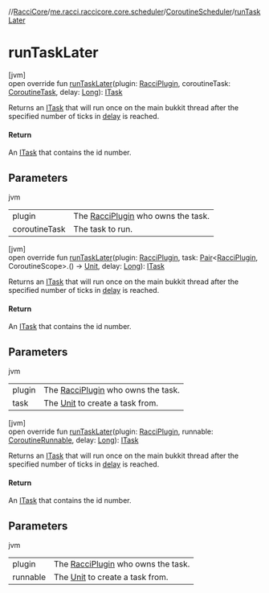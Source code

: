 //[RacciCore](../../../index.md)/[me.racci.raccicore.core.scheduler](../index.md)/[CoroutineScheduler](index.md)/[runTaskLater](run-task-later.md)

# runTaskLater

[jvm]\
open override fun [runTaskLater](run-task-later.md)(plugin: [RacciPlugin](../../me.racci.raccicore/-racci-plugin/index.md), coroutineTask: [CoroutineTask](../-coroutine-task/index.md), delay: [Long](https://kotlinlang.org/api/latest/jvm/stdlib/kotlin/-long/index.html)): [ITask](../-i-task/index.md)

Returns an [ITask](../-i-task/index.md) that will run once on the main bukkit thread after the specified number of ticks in [delay](run-task-later.md) is reached.

#### Return

An [ITask](../-i-task/index.md) that contains the id number.

## Parameters

jvm

| | |
|---|---|
| plugin | The [RacciPlugin](../../me.racci.raccicore/-racci-plugin/index.md) who owns the task. |
| coroutineTask | The task to run. |

[jvm]\
open override fun [runTaskLater](run-task-later.md)(plugin: [RacciPlugin](../../me.racci.raccicore/-racci-plugin/index.md), task: [Pair](https://kotlinlang.org/api/latest/jvm/stdlib/kotlin/-pair/index.html)&lt;[RacciPlugin](../../me.racci.raccicore/-racci-plugin/index.md), CoroutineScope&gt;.() -&gt; [Unit](https://kotlinlang.org/api/latest/jvm/stdlib/kotlin/-unit/index.html), delay: [Long](https://kotlinlang.org/api/latest/jvm/stdlib/kotlin/-long/index.html)): [ITask](../-i-task/index.md)

Returns an [ITask](../-i-task/index.md) that will run once on the main bukkit thread after the specified number of ticks in [delay](run-task-later.md) is reached.

#### Return

An [ITask](../-i-task/index.md) that contains the id number.

## Parameters

jvm

| | |
|---|---|
| plugin | The [RacciPlugin](../../me.racci.raccicore/-racci-plugin/index.md) who owns the task. |
| task | The [Unit](https://kotlinlang.org/api/latest/jvm/stdlib/kotlin/-unit/index.html) to create a task from. |

[jvm]\
open override fun [runTaskLater](run-task-later.md)(plugin: [RacciPlugin](../../me.racci.raccicore/-racci-plugin/index.md), runnable: [CoroutineRunnable](../-coroutine-runnable/index.md), delay: [Long](https://kotlinlang.org/api/latest/jvm/stdlib/kotlin/-long/index.html)): [ITask](../-i-task/index.md)

Returns an [ITask](../-i-task/index.md) that will run once on the main bukkit thread after the specified number of ticks in [delay](run-task-later.md) is reached.

#### Return

An [ITask](../-i-task/index.md) that contains the id number.

## Parameters

jvm

| | |
|---|---|
| plugin | The [RacciPlugin](../../me.racci.raccicore/-racci-plugin/index.md) who owns the task. |
| runnable | The [Unit](https://kotlinlang.org/api/latest/jvm/stdlib/kotlin/-unit/index.html) to create a task from. |
